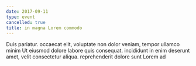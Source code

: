 ```yaml
---
date: 2017-09-11
type: event
cancelled: true
title: in magna Lorem commodo
---
```

Duis pariatur. occaecat elit, voluptate non dolor veniam, tempor ullamco minim Ut eiusmod dolore labore quis consequat. incididunt in enim deserunt amet, velit consectetur aliqua. reprehenderit dolore sunt Lorem ad